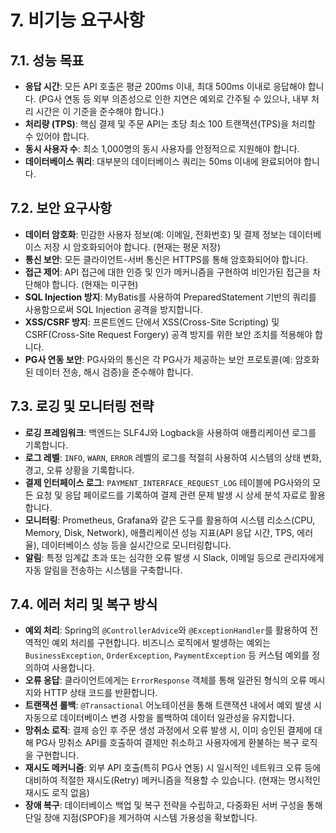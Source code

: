 # 7. 비기능 요구사항

## 7.1. 성능 목표
- **응답 시간**: 모든 API 호출은 평균 200ms 이내, 최대 500ms 이내로 응답해야 합니다. (PG사 연동 등 외부 의존성으로 인한 지연은 예외로 간주될 수 있으나, 내부 처리 시간은 이 기준을 준수해야 합니다.)
- **처리량 (TPS)**: 핵심 결제 및 주문 API는 초당 최소 100 트랜잭션(TPS)을 처리할 수 있어야 합니다.
- **동시 사용자 수**: 최소 1,000명의 동시 사용자를 안정적으로 지원해야 합니다.
- **데이터베이스 쿼리**: 대부분의 데이터베이스 쿼리는 50ms 이내에 완료되어야 합니다.

## 7.2. 보안 요구사항
- **데이터 암호화**: 민감한 사용자 정보(예: 이메일, 전화번호) 및 결제 정보는 데이터베이스 저장 시 암호화되어야 합니다. (현재는 평문 저장)
- **통신 보안**: 모든 클라이언트-서버 통신은 HTTPS를 통해 암호화되어야 합니다.
- **접근 제어**: API 접근에 대한 인증 및 인가 메커니즘을 구현하여 비인가된 접근을 차단해야 합니다. (현재는 미구현)
- **SQL Injection 방지**: MyBatis를 사용하여 PreparedStatement 기반의 쿼리를 사용함으로써 SQL Injection 공격을 방지합니다.
- **XSS/CSRF 방지**: 프론트엔드 단에서 XSS(Cross-Site Scripting) 및 CSRF(Cross-Site Request Forgery) 공격 방지를 위한 보안 조치를 적용해야 합니다.
- **PG사 연동 보안**: PG사와의 통신은 각 PG사가 제공하는 보안 프로토콜(예: 암호화된 데이터 전송, 해시 검증)을 준수해야 합니다.

## 7.3. 로깅 및 모니터링 전략
- **로깅 프레임워크**: 백엔드는 SLF4J와 Logback을 사용하여 애플리케이션 로그를 기록합니다.
- **로그 레벨**: `INFO`, `WARN`, `ERROR` 레벨의 로그를 적절히 사용하여 시스템의 상태 변화, 경고, 오류 상황을 기록합니다.
- **결제 인터페이스 로그**: `PAYMENT_INTERFACE_REQUEST_LOG` 테이블에 PG사와의 모든 요청 및 응답 페이로드를 기록하여 결제 관련 문제 발생 시 상세 분석 자료로 활용합니다.
- **모니터링**: Prometheus, Grafana와 같은 도구를 활용하여 시스템 리소스(CPU, Memory, Disk, Network), 애플리케이션 성능 지표(API 응답 시간, TPS, 에러율), 데이터베이스 성능 등을 실시간으로 모니터링합니다.
- **알림**: 특정 임계값 초과 또는 심각한 오류 발생 시 Slack, 이메일 등으로 관리자에게 자동 알림을 전송하는 시스템을 구축합니다.

## 7.4. 에러 처리 및 복구 방식
- **예외 처리**: Spring의 `@ControllerAdvice`와 `@ExceptionHandler`를 활용하여 전역적인 예외 처리를 구현합니다. 비즈니스 로직에서 발생하는 예외는 `BusinessException`, `OrderException`, `PaymentException` 등 커스텀 예외를 정의하여 사용합니다.
- **오류 응답**: 클라이언트에게는 `ErrorResponse` 객체를 통해 일관된 형식의 오류 메시지와 HTTP 상태 코드를 반환합니다.
- **트랜잭션 롤백**: `@Transactional` 어노테이션을 통해 트랜잭션 내에서 예외 발생 시 자동으로 데이터베이스 변경 사항을 롤백하여 데이터 일관성을 유지합니다.
- **망취소 로직**: 결제 승인 후 주문 생성 과정에서 오류 발생 시, 이미 승인된 결제에 대해 PG사 망취소 API를 호출하여 결제만 취소하고 사용자에게 환불하는 복구 로직을 구현합니다.
- **재시도 메커니즘**: 외부 API 호출(특히 PG사 연동) 시 일시적인 네트워크 오류 등에 대비하여 적절한 재시도(Retry) 메커니즘을 적용할 수 있습니다. (현재는 명시적인 재시도 로직 없음)
- **장애 복구**: 데이터베이스 백업 및 복구 전략을 수립하고, 다중화된 서버 구성을 통해 단일 장애 지점(SPOF)을 제거하여 시스템 가용성을 확보합니다.
